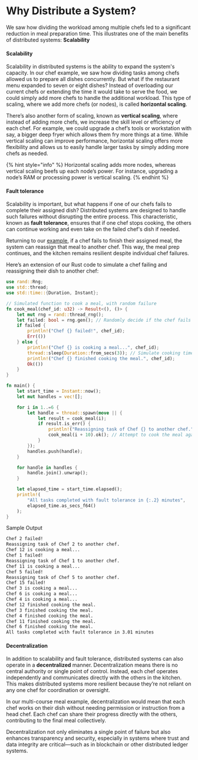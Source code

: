 # Why Distribute a System?

We saw how dividing the workload among multiple chefs led to a significant reduction in meal preparation time. This illustrates one of the main benefits of distributed systems: **Scalability**

#### Scalability

Scalability in distributed systems is the ability to expand the system's capacity. In our chef example, we saw how dividing tasks among chefs allowed us to prepare all dishes concurrently. But what if the restaurant menu expanded to seven or eight dishes? Instead of overloading our current chefs or extending the time it would take to serve the food, we could simply add more chefs to handle the additional workload. This type of scaling, where we add more chefs (or nodes), is called **horizontal scaling**.

There’s also another form of scaling, known as **vertical scaling**, where instead of adding more chefs, we increase the skill level or efficiency of each chef. For example, we could upgrade a chef’s tools or workstation with say, a bigger deep fryer which allows them fry more things at a time. While vertical scaling can improve performance, horizontal scaling offers more flexibility and allows us to easily handle larger tasks by simply adding more chefs as needed.

{% hint style="info" %}
Horizontal scaling adds more nodes, whereas vertical scaling beefs up each node’s power.  For instance, upgrading a node’s RAM or processing power is vertical scaling.
{% endhint %}

#### Fault tolerance

Scalability is important, but what happens if one of our chefs fails to complete their assigned dish? Distributed systems are designed to handle such failures without disrupting the entire process. This characteristic, known as **fault tolerance**, ensures that if one chef stops cooking, the others can continue working and even take on the failed chef's dish if needed.

Returning to our [example](example.md), if a chef fails to finish their assigned meal, the system can reassign that meal to another chef. This way, the meal prep continues, and the kitchen remains resilient despite individual chef failures.

Here’s an extension of our Rust code to simulate a chef failing and reassigning their dish to another chef:

```rust
use rand::Rng;
use std::thread;
use std::time::{Duration, Instant};

// Simulated function to cook a meal, with random failure
fn cook_meal(chef_id: u32) -> Result<(), ()> {
    let mut rng = rand::thread_rng();
    let failed: bool = rng.gen(); // Randomly decide if the chef fails
    if failed {
        println!("Chef {} failed!", chef_id);
        Err(())
    } else {
        println!("Chef {} is cooking a meal...", chef_id);
        thread::sleep(Duration::from_secs(3)); // Simulate cooking time (3 seconds as minutes)
        println!("Chef {} finished cooking the meal.", chef_id);
        Ok(())
    }
}

fn main() {
    let start_time = Instant::now();
    let mut handles = vec![];

    for i in 1..=6 {
        let handle = thread::spawn(move || {
            let result = cook_meal(i);
            if result.is_err() {
                println!("Reassigning task of Chef {} to another chef.", i);
                cook_meal(i + 10).ok(); // Attempt to cook the meal again with a new ID
            }
        });
        handles.push(handle);
    }

    for handle in handles {
        handle.join().unwrap();
    }

    let elapsed_time = start_time.elapsed();
    println!(
        "All tasks completed with fault tolerance in {:.2} minutes",
        elapsed_time.as_secs_f64()
    );
}
```

Sample Output

```bash
Chef 2 failed!
Reassigning task of Chef 2 to another chef.
Chef 12 is cooking a meal...
Chef 1 failed!
Reassigning task of Chef 1 to another chef.
Chef 11 is cooking a meal...
Chef 5 failed!
Reassigning task of Chef 5 to another chef.
Chef 15 failed!
Chef 3 is cooking a meal...
Chef 6 is cooking a meal...
Chef 4 is cooking a meal...
Chef 12 finished cooking the meal.
Chef 3 finished cooking the meal.
Chef 4 finished cooking the meal.
Chef 11 finished cooking the meal.
Chef 6 finished cooking the meal.
All tasks completed with fault tolerance in 3.01 minutes
```

#### Decentralization

In addition to scalability and fault tolerance, distributed systems can also operate in a **decentralized** manner. Decentralization means there is no central authority or single point of control. Instead, each chef operates independently and communicates directly with the others in the kitchen. This makes distributed systems more resilient because they’re not reliant on any one chef for coordination or oversight.

In our multi-course meal example, decentralization would mean that each chef works on their dish without needing permission or instruction from a head chef. Each chef can share their progress directly with the others, contributing to the final meal collectively.

Decentralization not only eliminates a single point of failure but also enhances transparency and security, especially in systems where trust and data integrity are critical—such as in blockchain or other distributed ledger systems.
